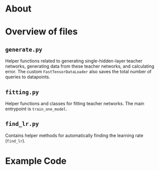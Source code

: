 # About
# Overview of files
## `generate.py`
Helper functions related to generating single-hidden-layer teacher networks, generating data from these teacher networks, and calculating error.
The custom `FastTensorDataLoader` also saves the total number of queries to datapoints.
## `fitting.py`
Helper functions and classes for fitting teacher networks.
The main entrypoint is `train_one_model`.

## `find_lr.py`
Contains helper methods for automatically finding the learning rate (`find_lr`).

# Example Code